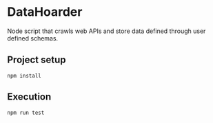 # DataHoarder

Node script that crawls web APIs and store data defined through user defined schemas.

## Project setup
```
npm install
```

## Execution
```
npm run test